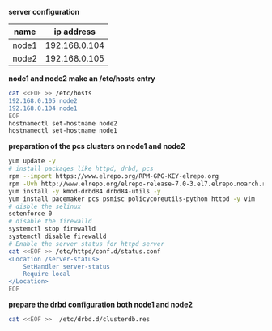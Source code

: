 **server configuration**

| name  | ip address    |
| ----- | ------------- |
| node1 | 192.168.0.104 |
| node2 | 192.168.0.105 |

**node1 and node2 make an /etc/hosts entry**

```bash
cat <<EOF >> /etc/hosts
192.168.0.105 node2
192.168.0.104 node1
EOF
hostnamectl set-hostname node2
hostnamectl set-hostname node1
```

**preparation of the pcs clusters on node1 and node2**

```bash
yum update -y
# install packages like httpd, drbd, pcs
rpm --import https://www.elrepo.org/RPM-GPG-KEY-elrepo.org
rpm -Uvh http://www.elrepo.org/elrepo-release-7.0-3.el7.elrepo.noarch.rpm
yum install -y kmod-drbd84 drbd84-utils -y
yum install pacemaker pcs psmisc policycoreutils-python httpd -y vim
# disble the selinux
setenforce 0
# disable the firewalld
systemctl stop firewalld
systemctl disable firewalld
# Enable the server status for httpd server
cat <<EOF >> /etc/httpd/conf.d/status.conf
<Location /server-status>
    SetHandler server-status
    Require local
</Location>
EOF
```

**prepare the drbd configuration both node1 and node2**

```bash
cat <<EOF >>  /etc/drbd.d/clusterdb.res
